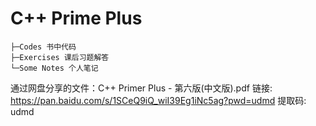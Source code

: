# C++ Prime Plus

```
├─Codes 书中代码
├─Exercises 课后习题解答
└─Some Notes 个人笔记
```

通过网盘分享的文件：C++ Primer Plus - 第六版(中文版).pdf
链接: https://pan.baidu.com/s/1SCeQ9iQ_wiI39Eg1iNc5ag?pwd=udmd 提取码: udmd